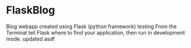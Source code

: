 # FlaskBlog
Blog webapp created using Flask (python framework)
testing
From the Terminal tell Flask where to find your application, then run in development mode.
updated
asdf
